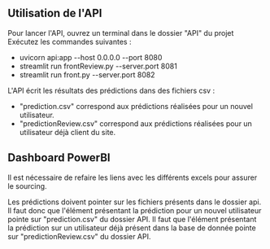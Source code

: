 ## Utilisation de l'API

Pour lancer l'API, ouvrez un terminal dans le dossier "API" du projet
Exécutez les commandes suivantes : 
- uvicorn api:app --host 0.0.0.0 --port 8080
- streamlit run frontReview.py --server.port 8081
- streamlit run front.py --server.port 8082

L'API écrit les résultats des prédictions dans des fichiers csv : 
-  "prediction.csv" correspond aux prédictions réalisées pour un nouvel utilisateur.
-  "predictionReview.csv" correspond aux prédictions réalisées pour un utilisateur déjà client du site.


## Dashboard PowerBI
Il est nécessaire de refaire les liens avec les différents excels pour assurer le sourcing.

Les prédictions doivent pointer sur les fichiers présents dans le dossier api.
Il faut donc que l'élément présentant la prédiction pour un nouvel utilisateur pointe sur "prediction.csv" du dossier API.
Il faut que l'élément présentant la prédiction sur un utilisateur déjà présent dans la base de donnée pointe sur "predictionReview.csv" du dossier API.
  

